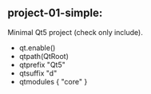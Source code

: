 ## project-01-simple:

Minimal Qt5 project (check only include).

- qt.enable()
- qtpath(QtRoot)
- qtprefix "Qt5"
- qtsuffix "d"
- qtmodules { "core" }
